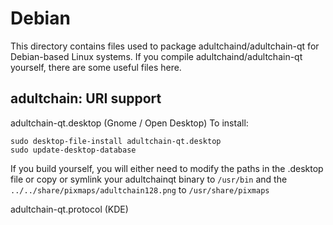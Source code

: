 
Debian
====================
This directory contains files used to package adultchaind/adultchain-qt
for Debian-based Linux systems. If you compile adultchaind/adultchain-qt yourself, there are some useful files here.

## adultchain: URI support ##


adultchain-qt.desktop  (Gnome / Open Desktop)
To install:

	sudo desktop-file-install adultchain-qt.desktop
	sudo update-desktop-database

If you build yourself, you will either need to modify the paths in
the .desktop file or copy or symlink your adultchainqt binary to `/usr/bin`
and the `../../share/pixmaps/adultchain128.png` to `/usr/share/pixmaps`

adultchain-qt.protocol (KDE)

